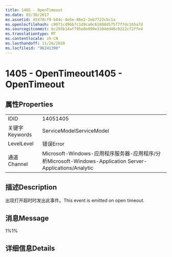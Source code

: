 ```yaml
---
title: 1405 - OpenTimeout
ms.date: 03/30/2017
ms.assetid: 45470cf9-b84c-4e5e-86e2-2eb7722cbc1a
ms.openlocfilehash: c9071cd96b7c1d9ca0c61808d575f7f7dc165a7d
ms.sourcegitcommit: bc293b14af795e0e999e3304dd40c0222cf2ffe4
ms.translationtype: MT
ms.contentlocale: zh-CN
ms.lasthandoff: 11/26/2020
ms.locfileid: "96241390"
---
```

# <a name="1405---opentimeout"></a><span data-ttu-id="c0c22-102">1405 - OpenTimeout</span><span class="sxs-lookup"><span data-stu-id="c0c22-102">1405 - OpenTimeout</span></span>

## <a name="properties"></a><span data-ttu-id="c0c22-103">属性</span><span class="sxs-lookup"><span data-stu-id="c0c22-103">Properties</span></span>  
  
|||  
|-|-|  
|<span data-ttu-id="c0c22-104">ID</span><span class="sxs-lookup"><span data-stu-id="c0c22-104">ID</span></span>|<span data-ttu-id="c0c22-105">1405</span><span class="sxs-lookup"><span data-stu-id="c0c22-105">1405</span></span>|  
|<span data-ttu-id="c0c22-106">关键字</span><span class="sxs-lookup"><span data-stu-id="c0c22-106">Keywords</span></span>|<span data-ttu-id="c0c22-107">ServiceModel</span><span class="sxs-lookup"><span data-stu-id="c0c22-107">ServiceModel</span></span>|  
|<span data-ttu-id="c0c22-108">Level</span><span class="sxs-lookup"><span data-stu-id="c0c22-108">Level</span></span>|<span data-ttu-id="c0c22-109">错误</span><span class="sxs-lookup"><span data-stu-id="c0c22-109">Error</span></span>|  
|<span data-ttu-id="c0c22-110">通道</span><span class="sxs-lookup"><span data-stu-id="c0c22-110">Channel</span></span>|<span data-ttu-id="c0c22-111">Microsoft-Windows-应用程序服务器-应用程序/分析</span><span class="sxs-lookup"><span data-stu-id="c0c22-111">Microsoft-Windows-Application Server-Applications/Analytic</span></span>|  
  
## <a name="description"></a><span data-ttu-id="c0c22-112">描述</span><span class="sxs-lookup"><span data-stu-id="c0c22-112">Description</span></span>  

 <span data-ttu-id="c0c22-113">出现打开超时时发出此事件。</span><span class="sxs-lookup"><span data-stu-id="c0c22-113">This event is emitted on open timeout.</span></span>  
  
## <a name="message"></a><span data-ttu-id="c0c22-114">消息</span><span class="sxs-lookup"><span data-stu-id="c0c22-114">Message</span></span>  

 <span data-ttu-id="c0c22-115">1%</span><span class="sxs-lookup"><span data-stu-id="c0c22-115">1%</span></span>  
  
## <a name="details"></a><span data-ttu-id="c0c22-116">详细信息</span><span class="sxs-lookup"><span data-stu-id="c0c22-116">Details</span></span>
